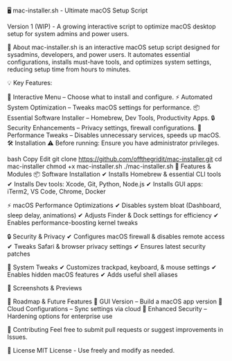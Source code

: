 🖥️ mac-installer.sh - Ultimate macOS Setup Script


Version 1 (WIP) - A growing interactive script to optimize macOS desktop setup for system admins and power users.

📌 About
mac-installer.sh is an interactive macOS setup script designed for sysadmins, developers, and power users. It automates essential configurations, installs must-have tools, and optimizes system settings, reducing setup time from hours to minutes.

💡 Key Features:

🔄 Interactive Menu – Choose what to install and configure.
⚡ Automated System Optimization – Tweaks macOS settings for performance.
📦 Essential Software Installer – Homebrew, Dev Tools, Productivity Apps.
🔒 Security Enhancements – Privacy settings, firewall configurations.
🚀 Performance Tweaks – Disables unnecessary services, speeds up macOS.
🛠️ Installation
⚠️ Before running: Ensure you have administrator privileges.

bash
Copy
Edit
git clone https://github.com/offthegridit/mac-installer.git
cd mac-installer
chmod +x mac-installer.sh
./mac-installer.sh
📜 Features & Modules
📦 Software Installation
✔ Installs Homebrew & essential CLI tools
✔ Installs Dev tools: Xcode, Git, Python, Node.js
✔ Installs GUI apps: iTerm2, VS Code, Chrome, Docker

⚡ macOS Performance Optimizations
✔ Disables system bloat (Dashboard, sleep delay, animations)
✔ Adjusts Finder & Dock settings for efficiency
✔ Enables performance-boosting kernel tweaks

🔒 Security & Privacy
✔ Configures macOS firewall & disables remote access
✔ Tweaks Safari & browser privacy settings
✔ Ensures latest security patches

🔧 System Tweaks
✔ Customizes trackpad, keyboard, & mouse settings
✔ Enables hidden macOS features
✔ Adds useful shell aliases

📸 Screenshots & Previews


📢 Roadmap & Future Features
🔹 GUI Version – Build a macOS app version
🔹 Cloud Configurations – Sync settings via cloud
🔹 Enhanced Security – Hardening options for enterprise use

📣 Contributing
Feel free to submit pull requests or suggest improvements in Issues.

📜 License
MIT License - Use freely and modify as needed.
